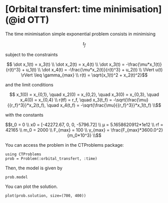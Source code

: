 # [Orbital transfert: time minimisation](@id OTT)

The time minimisation simple exponential problem consists in minimising

```math
    t_f
```

subject to the constraints

```math
    \dot x_1(t) = x_3(t) \\
    \dot x_2(t) = x_4(t) \\
    \dot x_3(t) = -\frac{\mu*x_1(t)}{r(t)^3} + u_1(t) \\
    \dot x_4(t) = -\frac{\mu*x_2(t)}{r(t)^3} + u_2(t) \\
    \lVert u(t) \rVert \leq \gamma_{max} \\
    r(t) = \sqrt{x_1(t)^2 + x_2(t)^2}
```

and the limit conditions

```math
    x_1(0) = x_{0,1}, \quad x_2(0) = x_{0,2}, \quad x_3(0) = x_{0,3}, \quad x_4(0) = x_{0,4} \\
    r(tf) = r_f, \quad x_3(t_f) = -\sqrt{\frac{\mu}{{r_f}^3}}*x_2(t_f), \quad x_4(t_f) = -\sqrt{\frac{\mu}{{r_f}^3}}*x_1(t_f) \\
```

with the constants

```math
t_0 = 0 \\
x0 = [-42272.67, 0, 0, -5796.72] \\
μ      = 5.1658620912*1e12 \\
rf     = 42165 \\
m_0     = 2000 \\
F_{max} = 100 \\
γ_{max}  = \frac{F_{max}*3600.0^2}{m_0*10^3} \\
```

You can access the problem in the CTProblems package:

```@example main
using CTProblems
prob = Problem(:orbital_transfert, :time)
```

Then, the model is given by

```@example main
prob.model
```

You can plot the solution.

```@example main
plot(prob.solution, size=(700, 400))
```
